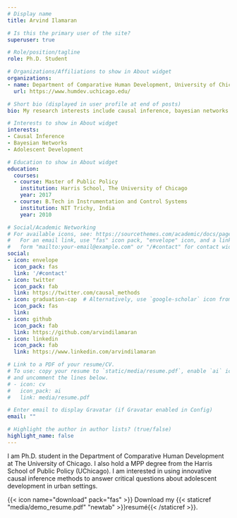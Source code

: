 ```yaml
---
# Display name
title: Arvind Ilamaran

# Is this the primary user of the site?
superuser: true

# Role/position/tagline
role: Ph.D. Student

# Organizations/Affiliations to show in About widget
organizations:
- name: Department of Comparative Human Development, University of Chicago
  url: https://www.humdev.uchicago.edu/

# Short bio (displayed in user profile at end of posts)
bio: My research interests include causal inference, bayesian networks and adolescent development.

# Interests to show in About widget
interests:
- Causal Inference
- Bayesian Networks
- Adolescent Development

# Education to show in About widget
education:
  courses:
  - course: Master of Public Policy
    institution: Harris School, The University of Chicago
    year: 2017
  - course: B.Tech in Instrumentation and Control Systems
    institution: NIT Trichy, India
    year: 2010

# Social/Academic Networking
# For available icons, see: https://sourcethemes.com/academic/docs/page-builder/#icons
#   For an email link, use "fas" icon pack, "envelope" icon, and a link in the
#   form "mailto:your-email@example.com" or "/#contact" for contact widget.
social:
- icon: envelope
  icon_pack: fas
  link: '/#contact'
- icon: twitter
  icon_pack: fab
  link: https://twitter.com/causal_methods
- icon: graduation-cap  # Alternatively, use `google-scholar` icon from `ai` icon pack
  icon_pack: fas
  link: 
- icon: github
  icon_pack: fab
  link: https://github.com/arvindilamaran
- icon: linkedin
  icon_pack: fab
  link: https://www.linkedin.com/arvindilamaran

# Link to a PDF of your resume/CV.
# To use: copy your resume to `static/media/resume.pdf`, enable `ai` icons in `params.toml`, 
# and uncomment the lines below.
# - icon: cv
#   icon_pack: ai
#   link: media/resume.pdf

# Enter email to display Gravatar (if Gravatar enabled in Config)
email: ""

# Highlight the author in author lists? (true/false)
highlight_name: false
---
```


I am Ph.D. student in the Department of Comparative Human Development at The University of Chicago. I also hold a MPP degree from the Harris School of Public Policy (UChicago). I am interested in using innovative causal inference methods to answer critical questions about adolescent development in urban settings. 

{{< icon name="download" pack="fas" >}} Download my {{< staticref "media/demo_resume.pdf" "newtab" >}}resumé{{< /staticref >}}.
